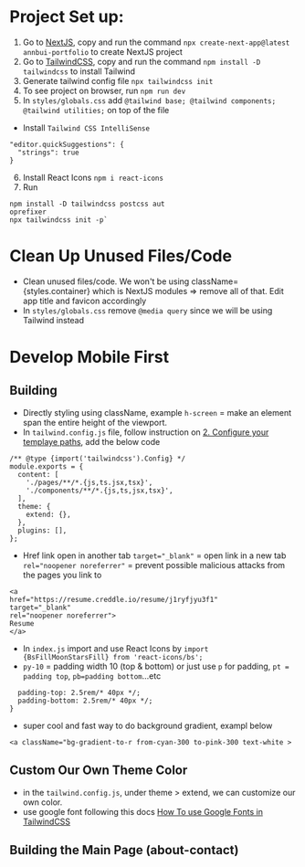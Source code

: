 # Project Set up:

1. Go to [NextJS](https://nextjs.org/docs/getting-started), copy and run the command `npx create-next-app@latest annbui-portfolio` to create NextJS project
2. Go to [TailwindCSS](https://tailwindcss.com/docs/installation), copy and run the command `npm install -D tailwindcss` to install Tailwind
3. Generate tailwind config file `npx tailwindcss init`
4. To see project on browser, run `npm run dev`
5. In `styles/globals.css` add `@tailwind base; @tailwind components; @tailwind utilities;` on top of the file

- Install `Tailwind CSS IntelliSense`

```
"editor.quickSuggestions": {
  "strings": true
}
```

6. Install React Icons `npm i react-icons`
7. Run

```
npm install -D tailwindcss postcss aut
oprefixer
npx tailwindcss init -p`
```

# Clean Up Unused Files/Code

- Clean unused files/code. We won't be using className={styles.container} which is NextJS modules => remove all of that. Edit app title and favicon accordingly
- In `styles/globals.css` remove `@media query` since we will be using Tailwind instead

# Develop Mobile First

## Building <Nav>

- Directly styling using className, example `h-screen` = make an element span the entire height of the viewport.
- In `tailwind.config.js` file, follow instruction on [2. Configure your templaye paths](https://tailwindcss.com/docs/installation), add the below code

```
/** @type {import('tailwindcss').Config} */
module.exports = {
  content: [
    './pages/**/*.{js,ts.jsx,tsx}',
    './components/**/*.{js,ts,jsx,tsx}',
  ],
  theme: {
    extend: {},
  },
  plugins: [],
};

```

- Href link open in another tab
  `target="_blank"` = open link in a new tab
  `rel="noopener noreferrer"` = prevent possible malicious attacks from the pages you link to

```
<a
href="https://resume.creddle.io/resume/j1ryfjyu3f1"
target="_blank"
rel="noopener noreferrer">
Resume
</a>
```

- In `index.js` import and use React Icons by `import {BsFillMoonStarsFill} from 'react-icons/bs';`
- `py-10` = padding width 10 (top & bottom) or just use `p` for padding, `pt = padding top`, `pb=padding bottom`...etc

```.py-10 {
  padding-top: 2.5rem/* 40px */;
  padding-bottom: 2.5rem/* 40px */;
}
```

- super cool and fast way to do background gradient, exampl below

```
<a className="bg-gradient-to-r from-cyan-300 to-pink-300 text-white >
```

## Custom Our Own Theme Color

- in the `tailwind.config.js`, under theme > extend, we can customize our own color.
- use google font following this docs [How To use Google Fonts in TailwindCSS](https://dev.to/avneesh0612/how-to-use-google-fonts-in-tailwindcss-5050)

## Building the Main Page (about-contact)
